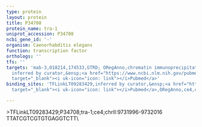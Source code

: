 ```yaml
---
type: protein
layout: protein
title: P34708
protein_name: tra-1
uniprot_accession: P34708
ncbi_gene_id: '-'
organism: Caenorhabditis elegans
function: transcription factor
orthologs: ''
tfs: ''
targets: 'mab-3,O18214,174533,GTRD; ORegAnno,chromatin immunoprecipitation assay;
  inferred by curator,&ensp;<a href="https://www.ncbi.nlm.nih.gov/pubmed/?term=26578589%5Buid%5D+OR+27924024%5Buid%5D+OR+11003845%5Buid%5D"
  target="_blank"><i uk-icon="icon: link"></i>Pubmed</a>'
binding_sites: 'TFLinkLT09283429,inferred by curator,&ensp;<a href="https://www.ncbi.nlm.nih.gov/pubmed/?term=11003845%5Buid%5D"
  target="_blank"><i uk-icon="icon: link"></i>Pubmed</a>,ORegAnno,ce4,chrII,9731996,9732016,+'

---
```

\>TFLinkLT09283429;P34708;tra-1;ce4;chrII:9731996-9732016\TTATCGTCGTGTGAGGTCTT\